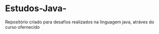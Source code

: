 # Estudos-Java-
Repositório criado para desafios realizados na linguagem java, atráves do curso ofernecido
